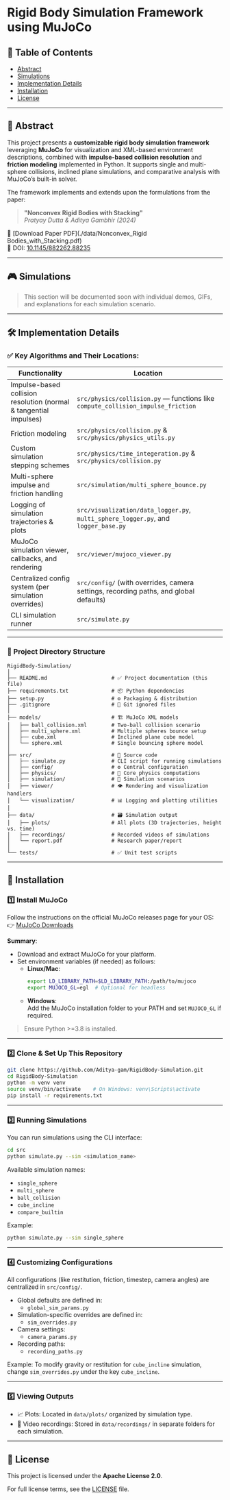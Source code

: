 # Rigid Body Simulation Framework using MuJoCo  

## 📑 Table of Contents  
- [Abstract](#abstract)  
- [Simulations](#simulations)  
- [Implementation Details](#implementation-details)  
- [Installation](#installation)  
- [License](#license)  

---

## 📝 Abstract  
This project presents a **customizable rigid body simulation framework** leveraging **MuJoCo** for visualization and XML-based environment descriptions, combined with **impulse-based collision resolution** and **friction modeling** implemented in Python. It supports single and multi-sphere collisions, inclined plane simulations, and comparative analysis with MuJoCo’s built-in solver.  

The framework implements and extends upon the formulations from the paper:  

> **"Nonconvex Rigid Bodies with Stacking"**  
> *Pratyay Dutta & Aditya Gambhir (2024)*  

🔗 [Download Paper PDF](./data/Nonconvex_Rigid Bodies_with_Stacking.pdf)  
📄 DOI: [10.1145/882262.88235](https://doi.org/10.1145/882262.882358)  

---

## 🎮 Simulations  
> This section will be documented soon with individual demos, GIFs, and explanations for each simulation scenario.

---

## 🛠️ Implementation Details  

### ✅ Key Algorithms and Their Locations:
| Functionality                                | Location                                                        |
|----------------------------------------------|-----------------------------------------------------------------|
| Impulse-based collision resolution (normal & tangential impulses) | `src/physics/collision.py` — functions like `compute_collision_impulse_friction` |
| Friction modeling                            | `src/physics/collision.py` & `src/physics/physics_utils.py`     |
| Custom simulation stepping schemes           | `src/physics/time_integeration.py` & `src/physics/collision.py` |
| Multi-sphere impulse and friction handling   | `src/simulation/multi_sphere_bounce.py`                         |
| Logging of simulation trajectories & plots   | `src/visualization/data_logger.py`, `multi_sphere_logger.py`, and `logger_base.py` |
| MuJoCo simulation viewer, callbacks, and rendering | `src/viewer/mujoco_viewer.py`                                   |
| Centralized config system (per simulation overrides) | `src/config/` (with overrides, camera settings, recording paths, and global defaults) |
| CLI simulation runner                        | `src/simulate.py`                                               |

---

### 📁 Project Directory Structure  

```
RigidBody-Simulation/
│
├── README.md                     # ✅ Project documentation (this file)
├── requirements.txt              # 📦 Python dependencies
├── setup.py                      # ⚙️ Packaging & distribution
├── .gitignore                    # 🚫 Git ignored files
│
├── models/                       # 🏗️ MuJoCo XML models
│   ├── ball_collision.xml        # Two-ball collision scenario
│   ├── multi_sphere.xml          # Multiple spheres bounce setup
│   ├── cube.xml                  # Inclined plane cube model
│   └── sphere.xml                # Single bouncing sphere model
│
├── src/                          # 🚀 Source code
│   ├── simulate.py               # CLI script for running simulations
│   ├── config/                   # ⚙️ Central configuration
│   ├── physics/                  # 📐 Core physics computations
│   ├── simulation/               # 🎥 Simulation scenarios
│   ├── viewer/                   # 👁️ Rendering and visualization handlers
│   └── visualization/            # 📊 Logging and plotting utilities
│
├── data/                         # 🗃️ Simulation output
│   ├── plots/                    # All plots (3D trajectories, height vs. time)
│   ├── recordings/               # Recorded videos of simulations
│   └── report.pdf                # Research paper/report
│
└── tests/                        # ✅ Unit test scripts
```

---

## 🔧 Installation  

### 1️⃣ Install MuJoCo  

Follow the instructions on the official MuJoCo releases page for your OS:  
👉 [MuJoCo Downloads](https://github.com/google-deepmind/mujoco/releases)  

**Summary**:  
- Download and extract MuJoCo for your platform.  
- Set environment variables (if needed) as follows:  
  - **Linux/Mac**:  
    ```bash
    export LD_LIBRARY_PATH=$LD_LIBRARY_PATH:/path/to/mujoco
    export MUJOCO_GL=egl  # Optional for headless
    ```  
  - **Windows**:  
    Add the MuJoCo installation folder to your PATH and set `MUJOCO_GL` if required.  

> Ensure Python >=3.8 is installed.

---

### 2️⃣ Clone & Set Up This Repository  

```bash
git clone https://github.com/Aditya-gam/RigidBody-Simulation.git
cd RigidBody-Simulation
python -m venv venv
source venv/bin/activate    # On Windows: venv\Scripts\activate
pip install -r requirements.txt
```

---

### 3️⃣ Running Simulations  

You can run simulations using the CLI interface:  
```bash
cd src
python simulate.py --sim <simulation_name>
```

Available simulation names:
- `single_sphere`  
- `multi_sphere`  
- `ball_collision`  
- `cube_incline`  
- `compare_builtin`  

Example:
```bash
python simulate.py --sim single_sphere
```

---

### 4️⃣ Customizing Configurations  

All configurations (like restitution, friction, timestep, camera angles) are centralized in `src/config/`.  

- Global defaults are defined in:  
  - `global_sim_params.py`  
- Simulation-specific overrides are defined in:  
  - `sim_overrides.py`  
- Camera settings:  
  - `camera_params.py`  
- Recording paths:  
  - `recording_paths.py`  

Example: To modify gravity or restitution for `cube_incline` simulation, change `sim_overrides.py` under the key `cube_incline`.

---

### 5️⃣ Viewing Outputs  

- 📈 Plots: Located in `data/plots/` organized by simulation type.  
- 🎥 Video recordings: Stored in `data/recordings/` in separate folders for each simulation.

---

## 📜 License  

This project is licensed under the **Apache License 2.0**.  

For full license terms, see the [LICENSE](./LICENSE) file.  
